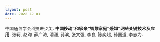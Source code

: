 ```yaml
---
layout: post
date: 2022-12-01
---
```


中国通信学会科技进步奖. **中国移动“和家亲”智慧家庭“感知”网络关键技术及应用**. 张轲, 赵昀, 薛广涛, 潘潇, 孙滨, 张文强, 李良, 陈奕超, 孙国道, 李志为.